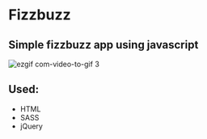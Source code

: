 # Fizzbuzz
## Simple fizzbuzz app using javascript

![ezgif com-video-to-gif 3](https://user-images.githubusercontent.com/26069518/53699217-87e2cb00-3dab-11e9-8bc4-5a4e7ac630c0.gif)

## Used:
- HTML
- SASS
- jQuery
